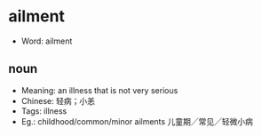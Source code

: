 # ailment

- Word: ailment

## noun

- Meaning: an illness that is not very serious
- Chinese: 轻病；小恙
- Tags: illness
- Eg.: childhood/common/minor ailments 儿童期╱常见╱轻微小病

